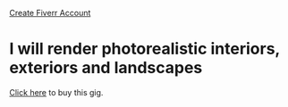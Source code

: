 [Create Fiverr Account](https://track.fiverr.com/visit/?bta=217424&nci=7416)

# I will render photorealistic interiors, exteriors and landscapes

[Click here](https://track.fiverr.com/visit/?bta=217424&brand=fiverrcpa&landingPage=https%3A%2F%2Ftrack.fiverr.com%2Fvisit%2F%3Fbta%3D217424%26brand%3Dfiverrcpa%26landingPage%3Dhttps%253A%252F%252Fwww.fiverr.com%252Fmikkel_st%252Frender-high-quality-interiors-exteriors-and-landscapes) to buy this gig.
